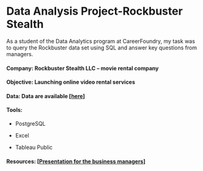 # Data Analysis Project-Rockbuster Stealth

As a student of the Data Analytics program at CareerFoundry, my task was to query the Rockbuster data set using SQL and answer key questions from managers.

#### Company: Rockbuster Stealth LLC – movie rental company

#### Objective: Launching online video rental services

#### Data: Data are available [[here](http://www.postgresqltutorial.com/wp-content/uploads/2019/05/dvdrental.zip)] 

#### Tools:
- PostgreSQL
* Excel  
+ Tableau Public

#### Resources: [[Presentation for the business managers](https://public.tableau.com/views/Exercise3_10_16807190077260/DataAnalysisProject?:language=en-US&:display_count=n&:origin=viz_share_link)] 
